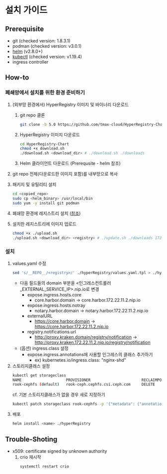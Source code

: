 # 설치 가이드

## Prerequisite

- git (checked version: 1.8.3.1)
- podman (checked version: v3.0.1)
- [helm](https://helm.sh/docs/intro/install/) (v2.8.0+)
- [kubectl](https://kubernetes.io/ko/docs/tasks/tools/install-kubectl-linux/) (checked version: v1.19.4)
- ingress controller

## How-to

### 폐쇄망에서 설치를 위한 환경 준비하기

1. (외부망 환경에서) HyperRegistry 이미지 및 바이너리 다운로드

   1. git repo 클론
      ```bash
      git clone -b 5.0 https://github.com/tmax-cloud/HyperRegistry-Chart
      ```
   2. HyperRegistry 이미지 다운로드
      ```bash
      cd HyperRegistry-Chart
      chmod +x download.sh
      ./download.sh <download_dir> # ./download.sh ./downloads
      ```
   3. Helm 클라이언트 다운로드 (Prerequsite - helm 참조)

2. git repo 전체(다운로드한 이미지 포함)를 내부망으로 복사

3. 패키지 및 유틸리티 설치

   ```bash
   cd <copied_repo>
   sudo cp <helm_binary> /usr/local/bin
   sudo yum -y install git podman
   ```

4. 폐쇄망 환경에 레지스트리 설치 ([참조](https://github.com/tmax-cloud/install-registry/tree/5.0))

5. 설치한 레지스트리에 이미지 업로드

   ```bash
   chmod +x ./upload.sh
   ./upload.sh <download_dir> <registry> # ./update.sh ./downloads 172.22.11.2:5000
   ```

### 설치

1. values.yaml 수정
   ```bash
   sed 's/__REPO__/<registry>/' ./hyperRegistry/values.yaml.tpl > ./hyperRegistry/values.yaml
   ```
   - 다음 필드들의 domain 부분을 <인그레스컨트롤러\_EXTERNAL_SERVICE_IP>.nip.io로 변경
     - expose.ingress.hosts.core
       - core.harbor.domain -> core.harbor.172.22.11.2.nip.io
     - expose.ingress.hosts.notray
       - notary.harbor.domain -> notary.harbor.172.22.11.2.nip.io
     - externalURL
       - https://core.harbor.domain -> https://core.harbor.172.22.11.2.nip.io
     - registry.notifications.url
       - http://proxy.kraken.domain/registry/notification -> http://proxy.kraken.172.22.11.2.nip.io/registry/notification
   - (옵션) ingress.class 설정
     - expose.ingress.annotations에 사용할 인그레스의 클래스 추가하기
       - ex) kubernetes.io/ingress.class: "nginx-shd"
2. 스토리지클래스 설정
   ```bash
   kubectl get storageclass
   NAME                    PROVISIONER                       RECLAIMPOLICY      VOLUMEBINDINGMODE   ALLOWVOLUMEEXPANSION   AGE              AGE
   rook-cephfs (default)   rook-ceph.cephfs.csi.ceph.com     DELETE             Immediate           true                   1d
   ```
   cf. 기본 스토리지클래스가 없을 경우 새로 지정하기
   ```bash
   kubectl patch storageclass rook-cephfs -p '{"metadata": {"annotations":{"storageclass.kubernetes.io/is-default-class":"true"}}}'
   ```
3. 배포
   ```bash
   helm install <name> ./hyperRegistry
   ```

## Trouble-Shoting

- x509: certificate signed by unknown authority
  1.  crio 재시작
      ```bash
      systemctl restart crio
      ```

